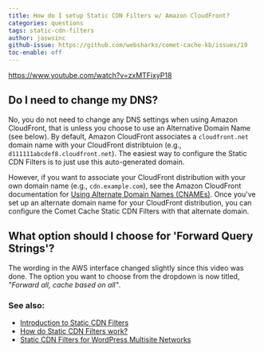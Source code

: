 ```yaml
---
title: How do I setup Static CDN Filters w/ Amazon CloudFront?
categories: questions
tags: static-cdn-filters
author: jaswsinc
github-issue: https://github.com/websharks/comet-cache-kb/issues/19
toc-enable: off
---
```


https://www.youtube.com/watch?v=zxMTFixyP18

## Do I need to change my DNS?

No, you do not need to change any DNS settings when using Amazon CloudFront, that is unless you choose to use an Alternative Domain Name (see below). By default, Amazon CloudFront associates a `cloudfront.net` domain name with your CloudFront distribtuion (e.g., `d111111abcdef8.cloudfront.net`). The easiest way to configure the Static CDN Filters is to just use this auto-generated domain. 

However, if you want to associate your CloudFront distribution with your own domain name (e.g., `cdn.example.com`), see the Amazon CloudFront documentation for [Using Alternate Domain Names (CNAMEs)](http://docs.aws.amazon.com/AmazonCloudFront/latest/DeveloperGuide/CNAMEs.html). Once you've set up an alternate domain name for your CloudFront distribution, you can configure the Comet Cache Static CDN Filters with that alternate domain.

## What option should I choose for 'Forward Query Strings'?

The wording in the AWS interface changed slightly since this video was done. The option you want to choose from the dropdown is now titled, _"Forward all, cache based on all"_.

### See also:

- [Introduction to Static CDN Filters](http://cometcache.com/kb-article/introduction-to-static-cdn-filters/)
- [How do Static CDN Filters work?](http://cometcache.com/kb-article/how-do-static-cdn-filters-work/)
- [Static CDN Filters for WordPress Multisite Networks](http://cometcache.com/kb-article/static-cdn-filters-for-wordpress-multisite-networks/)
